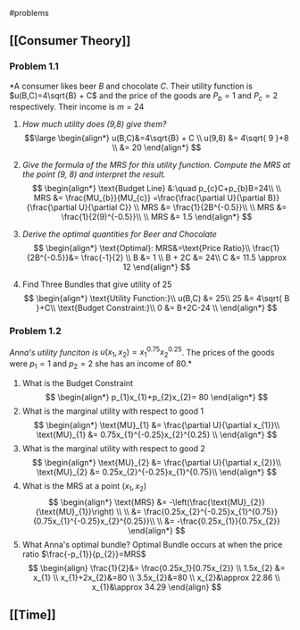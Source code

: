 #problems

## [[Consumer Theory]]
### Problem 1.1 

*A consumer likes beer $B$ and chocolate $C$. Their utility function is $u(B,C)=4\sqrt{B} + C$ and the price of the goods are $P_{b}=1$ and $P_c=2$ respectively. Their income is $m=24$ 

1. *How much utility does (9,8) give them?*
   $$\large
\begin{align*}
u(B,C)&=4\sqrt{B} + C \\
u(9,8) &= 4\sqrt{ 9 }+8 \\
&= 20
\end{align*}
   $$
2. *Give the formula of the MRS for this utility function. Compute the MRS at the point (9, 8) and interpret the result.*
   $$
\begin{align*}
\text{Budget Line} &:\quad p_{c}C+p_{b}B=24\\ \\ 
MRS &= \frac{MU_{b}}{MU_{c}} =\frac{\frac{\partial U}{\partial B}}{\frac{\partial U}{\partial C}} \\
MRS &= \frac{1}{2B^{-0.5}}\\ \\
MRS &= \frac{1}{2(9)^{-0.5}}\\ \\
MRS &= 1.5
\end{align*}
   $$
3. *Derive the optimal quantities for Beer and Chocolate*
   $$
\begin{align*}
\text{Optimal}: MRS&=\text{Price Ratio}\\
\frac{1}{2B^{-0.5}}&= \frac{-1}{2} \\
B &= 1 \\ 
B + 2C &= 24\\
C &= 11.5 \approx 12
\end{align*}
$$
   
4. Find Three Bundles that give utility of 25
   $$
\begin{align*}
\text{Utility Function:}\\
u(B,C) &= 25\\
25 &= 4\sqrt{ B }+C\\
\text{Budget Constraint:}\\
0 &= B+2C-24
\\
\end{align*}
$$


### Problem 1.2 

*Anna's utility funciton is* $u(x_{1}, x_{2})=x_{1}^{0.75}x_{2}^{0.25}$. The prices of the goods were $p_{1}=1$ and $p_{2}=2$ she has an income of $80$.*

1. What is the Budget Constraint
	$$ 
	\begin{align*}
	p_{1}x_{1}+p_{2}x_{2}=  80
	\end{align*}
	$$
2. What is the marginal utility with respect to good 1 
	$$
\begin{align*}
\text{MU}_{1} &= \frac{\partial U}{\partial x_{1}}\\
\text{MU}_{1} &= 0.75x_{1}^{-0.25}x_{2}^{0.25} \\ 
\end{align*}
$$
3. What is the marginal utility with respect to good 2
	$$
	\begin{align*}
	\text{MU}_{2} &= \frac{\partial U}{\partial x_{2}}\\
	\text{MU}_{2} &= 0.25x_{2}^{-0.25}x_{1}^{0.75}\\ 
	\end{align*}
	$$
4. What is the MRS at a point $(x_{1}, x_{2})$
	$$
	\begin{align*}
	\text{MRS} &=  -\left(\frac{\text{MU}_{2}}{\text{MU}_{1}}\right) \\ \\ 
	&= \frac{0.25x_{2}^{-0.25}x_{1}^{0.75}}{0.75x_{1}^{-0.25}x_{2}^{0.25}}\\ \\ 
	&= -\frac{0.25x_{1}}{0.75x_{2}} 
	\end{align*}
	$$
5.  What Anna's optimal bundle? 
	Optimal Bundle occurs at when the price ratio $\frac{-p_{1}}{p_{2}}=MRS$  
	$$
	\begin{align}
	\frac{1}{2}&= \frac{0.25x_1}{0.75x_{2}} \\ 
	1.5x_{2} &= x_{1} \\ 
	x_{1}+2x_{2}&=80 \\ 
	3.5x_{2}&=80 \\
	x_{2}&\approx 22.86 \\ 
	x_{1}&\approx 34.29
	\end{align}
	$$
## [[Time]]